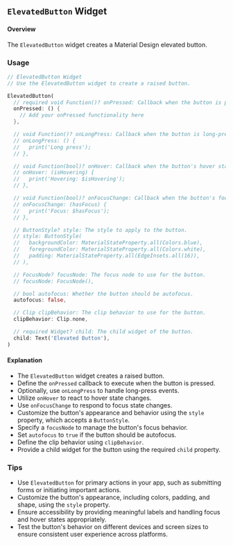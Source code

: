 ## `ElevatedButton` Widget

#### Overview
The `ElevatedButton` widget creates a Material Design elevated button.

### Usage
```dart
// ElevatedButton Widget
// Use the ElevatedButton widget to create a raised button.

ElevatedButton(
  // required void Function()? onPressed: Callback when the button is pressed.
  onPressed: () {
    // Add your onPressed functionality here
  },

  // void Function()? onLongPress: Callback when the button is long-pressed.
  // onLongPress: () {
  //   print('Long press');
  // },

  // void Function(bool)? onHover: Callback when the button's hover state changes.
  // onHover: (isHovering) {
  //   print('Hovering: $isHovering');
  // },

  // void Function(bool)? onFocusChange: Callback when the button's focus state changes.
  // onFocusChange: (hasFocus) {
  //   print('Focus: $hasFocus');
  // },

  // ButtonStyle? style: The style to apply to the button.
  // style: ButtonStyle(
  //   backgroundColor: MaterialStateProperty.all(Colors.blue),
  //   foregroundColor: MaterialStateProperty.all(Colors.white),
  //   padding: MaterialStateProperty.all(EdgeInsets.all(16)),
  // ),

  // FocusNode? focusNode: The focus node to use for the button.
  // focusNode: FocusNode(),

  // bool autofocus: Whether the button should be autofocus.
  autofocus: false,

  // Clip clipBehavior: The clip behavior to use for the button.
  clipBehavior: Clip.none,

  // required Widget? child: The child widget of the button.
  child: Text('Elevated Button'),
)
```

#### Explanation
- The `ElevatedButton` widget creates a raised button.
- Define the `onPressed` callback to execute when the button is pressed.
- Optionally, use `onLongPress` to handle long-press events.
- Utilize `onHover` to react to hover state changes.
- Use `onFocusChange` to respond to focus state changes.
- Customize the button's appearance and behavior using the `style` property, which accepts a `ButtonStyle`.
- Specify a `focusNode` to manage the button's focus behavior.
- Set `autofocus` to `true` if the button should be autofocus.
- Define the clip behavior using `clipBehavior`.
- Provide a child widget for the button using the required `child` property.

### Tips
- Use `ElevatedButton` for primary actions in your app, such as submitting forms or initiating important actions.
- Customize the button's appearance, including colors, padding, and shape, using the `style` property.
- Ensure accessibility by providing meaningful labels and handling focus and hover states appropriately.
- Test the button's behavior on different devices and screen sizes to ensure consistent user experience across platforms.
